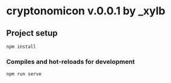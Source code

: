 # cryptonomicon v.0.0.1 by \_xylb

## Project setup

```
npm install
```

### Compiles and hot-reloads for development

```
npm run serve
```
